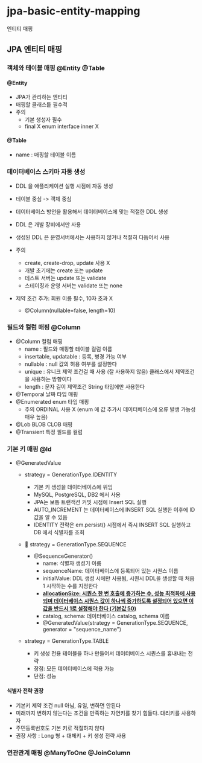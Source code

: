 # jpa-basic-entity-mapping
엔티티 매핑

## JPA 엔티티 매핑

### 객체와 테이블 매핑 @Entity @Table

#### @Entity

- JPA가 관리하는 엔티티
- 매핑할 클래스틑 필수적
- 주의
  - 기본 생성자 필수
  - final X enum interface inner X

#### @Table

- name : 매핑할 테이블 이름

### 데이터베이스 스키마 자동 생성

- DDL 을 애플리케이션 실행 시점에 자동 생성
- 테이블 중심 -> 객체 중심
- 데이터베이스 방언을 활용해서 데이터베이스에 맞는 적절한 DDL 생성
- DDL 은 개발 장비에서만 사용
- 생성된 DDL 은 운영서버에서는 사용하지 않거나 적절히 다듬어서 사용

- 주의

  - create, create-drop, update 사용 X
  - 개발 초기에는 create 또는 update
  - 테스트 서버는 update 또는 validate
  - 스테이징과 운영 서버는 validate 또는 none

- 제약 조건 추가: 회원 이름 필수, 10자 초과 X
  - @Column(nullable=false, length=10)

### 필드와 컬럼 매핑 @Column

- @Column 컬럼 매핑
  - name : 필드와 매핑할 테이블 컬럼 이름
  - insertable, updatable : 등록, 병경 가능 여부
  - nullable : null 값의 허용 여부를 설정한다
  - unique : 유니크 제약 조건걸 때 사용 (잘 사용하지 않음) 클래스에서 제약조건을 사용하는 방향이다
  - length : 문자 길이 제약조건 String 타입에만 사용한다
- @Temporal 날짜 타입 매핑
- @Enumerated enum 타입 매핑
  - 주의 ORDINAL 사용 X (enum 에 값 추가시 데이터베이스에 오류 발생 가능성 매우 높음)
- @Lob BLOB CLOB 매핑
- @Transient 특정 필드를 컬럼

### 기본 키 매핑 @Id

- @GeneratedValue

  - strategy = GenerationType.IDENTITY
    - 기본 키 생성을 데이터베이스에 위임
    - MySQL, PostgreSQL, DB2 에서 사용
    - JPA는 보통 트랜잭션 커밋 시점에 Insert SQL 실행 
    - AUTO_INCREMENT 는 데이터베이스에 INSERT SQL 실행한 이후에 ID 값을 알 수 있음
    - IDENTITY 전략은 em.persist() 시점에서 즉시 INSERT SQL 실행하고 DB 에서 식별자를 조회

  - :star2: strategy = GenerationType.SEQUENCE
    - @SequenceGenerator()
      - name: 식별자 생성기 이름
      - sequenceName: 데이터베이스에 등록되어 있는 시퀀스 이름
      - initialValue: DDL 생성 시에만 사용됨, 시퀀시 DDL을 생성할 때 처음 1 시작하는 수를 지정한다 
      - <u>**allocationSize: 시퀀스 한 번 호출에 증가하는 수, 성능 최적화에 사용되며 데이터베이스 시퀀스 값이 하나씩 증가하도록 설정되어 있으면 이 값을 반드시 1로 설정해야 한다 (기본값 50)**</u>
      - catalog, schema: 데이터베이스 catalog, schema 이름 
      - @GeneratedValue(strategy = GenerationType.SEQUENCE, generator = "sequence_name")

  - strategy = GenerationType.TABLE
    - 키 생성 전용 테이블을 하나 만들어서 데이터베이스 시퀀스를 흉내내는 전략
    - 장점: 모든 데이터베이스에 적용 가능
    - 단점: 성능 

#### 식별자 전략 권장

- 기본키 제약 조건 null 아님, 유일, 변하면 안된다 
- 미래까지 변하지 않는다는 조건을 만족하는 자연키를 찾기 힘들다. 대리키를 사용하자 
- 주민등록번호도 기본 키로 적절하지 않다 
- 권장 사항 : Long 형 + 대체키 + 키 생성 전략 사용 

### 연관관계 매핑 @ManyToOne @JoinColumn
